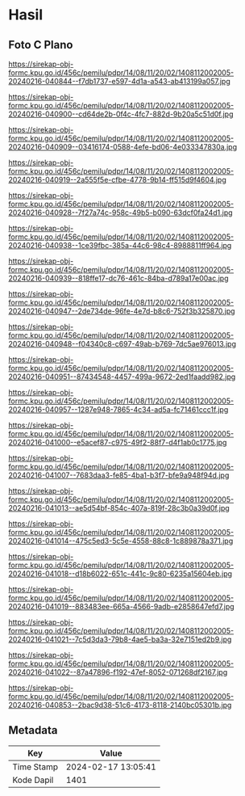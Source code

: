 # Hasil

## Foto C Plano

https://sirekap-obj-formc.kpu.go.id/456c/pemilu/pdpr/14/08/11/20/02/1408112002005-20240216-040844--f7db1737-e597-4d1a-a543-ab413199a057.jpg

https://sirekap-obj-formc.kpu.go.id/456c/pemilu/pdpr/14/08/11/20/02/1408112002005-20240216-040900--cd64de2b-0f4c-4fc7-882d-9b20a5c51d0f.jpg

https://sirekap-obj-formc.kpu.go.id/456c/pemilu/pdpr/14/08/11/20/02/1408112002005-20240216-040909--03416174-0588-4efe-bd06-4e033347830a.jpg

https://sirekap-obj-formc.kpu.go.id/456c/pemilu/pdpr/14/08/11/20/02/1408112002005-20240216-040919--2a555f5e-cfbe-4778-9b14-ff515d9f4604.jpg

https://sirekap-obj-formc.kpu.go.id/456c/pemilu/pdpr/14/08/11/20/02/1408112002005-20240216-040928--7f27a74c-958c-49b5-b090-63dcf0fa24d1.jpg

https://sirekap-obj-formc.kpu.go.id/456c/pemilu/pdpr/14/08/11/20/02/1408112002005-20240216-040938--1ce39fbc-385a-44c6-98c4-8988811ff964.jpg

https://sirekap-obj-formc.kpu.go.id/456c/pemilu/pdpr/14/08/11/20/02/1408112002005-20240216-040939--818ffe17-dc76-461c-84ba-d789a17e00ac.jpg

https://sirekap-obj-formc.kpu.go.id/456c/pemilu/pdpr/14/08/11/20/02/1408112002005-20240216-040947--2de734de-96fe-4e7d-b8c6-752f3b325870.jpg

https://sirekap-obj-formc.kpu.go.id/456c/pemilu/pdpr/14/08/11/20/02/1408112002005-20240216-040948--f04340c8-c697-49ab-b769-7dc5ae976013.jpg

https://sirekap-obj-formc.kpu.go.id/456c/pemilu/pdpr/14/08/11/20/02/1408112002005-20240216-040951--87434548-4457-499a-9672-2ed1faadd982.jpg

https://sirekap-obj-formc.kpu.go.id/456c/pemilu/pdpr/14/08/11/20/02/1408112002005-20240216-040957--1287e948-7865-4c34-ad5a-fc71461ccc1f.jpg

https://sirekap-obj-formc.kpu.go.id/456c/pemilu/pdpr/14/08/11/20/02/1408112002005-20240216-041000--e5acef87-c975-49f2-88f7-d4f1ab0c1775.jpg

https://sirekap-obj-formc.kpu.go.id/456c/pemilu/pdpr/14/08/11/20/02/1408112002005-20240216-041007--7683daa3-fe85-4ba1-b3f7-bfe9a948f94d.jpg

https://sirekap-obj-formc.kpu.go.id/456c/pemilu/pdpr/14/08/11/20/02/1408112002005-20240216-041013--ae5d54bf-854c-407a-819f-28c3b0a39d0f.jpg

https://sirekap-obj-formc.kpu.go.id/456c/pemilu/pdpr/14/08/11/20/02/1408112002005-20240216-041014--475c5ed3-5c5e-4558-88c8-1c889878a371.jpg

https://sirekap-obj-formc.kpu.go.id/456c/pemilu/pdpr/14/08/11/20/02/1408112002005-20240216-041018--d18b6022-651c-441c-9c80-6235a15604eb.jpg

https://sirekap-obj-formc.kpu.go.id/456c/pemilu/pdpr/14/08/11/20/02/1408112002005-20240216-041019--883483ee-665a-4566-9adb-e2858647efd7.jpg

https://sirekap-obj-formc.kpu.go.id/456c/pemilu/pdpr/14/08/11/20/02/1408112002005-20240216-041021--7c5d3da3-79b8-4ae5-ba3a-32e7151ed2b9.jpg

https://sirekap-obj-formc.kpu.go.id/456c/pemilu/pdpr/14/08/11/20/02/1408112002005-20240216-041022--87a47896-f192-47ef-8052-071268df2167.jpg

https://sirekap-obj-formc.kpu.go.id/456c/pemilu/pdpr/14/08/11/20/02/1408112002005-20240216-040853--2bac9d38-51c6-4173-8118-2140bc05301b.jpg


## Metadata

| Key        | Value               |
| ---------- | ------------------- |
| Time Stamp | 2024-02-17 13:05:41 |
| Kode Dapil | 1401                |



